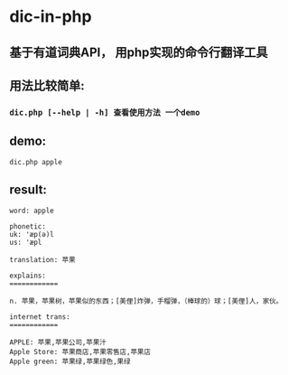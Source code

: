 # dic-in-php
## 基于有道词典API， 用php实现的命令行翻译工具

## 用法比较简单:

### `dic.php [--help | -h] 查看使用方法 一个demo`

## demo:
    dic.php apple

## result:
```
word: apple

phonetic:
uk: 'æp(ə)l
us: 'æpl

translation: 苹果

explains:
============

n. 苹果，苹果树，苹果似的东西；[美俚]炸弹，手榴弹，（棒球的）球；[美俚]人，家伙。

internet trans:
============

APPLE: 苹果,苹果公司,苹果汁
Apple Store: 苹果商店,苹果零售店,苹果店
Apple green: 苹果绿,苹果绿色,果绿
```
